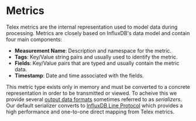 # Metrics

Telex metrics are the internal representation used to model data during
processing.  Metrics are closely based on InfluxDB's data model and contain
four main components:

- **Measurement Name**: Description and namespace for the metric.
- **Tags**: Key/Value string pairs and usually used to identify the
  metric.
- **Fields**: Key/Value pairs that are typed and usually contain the
  metric data.
- **Timestamp**: Date and time associated with the fields.

This metric type exists only in memory and must be converted to a concrete
representation in order to be transmitted or viewed.  To acheive this we
provide several [output data formats][] sometimes referred to as
*serializers*.  Our default serializer converts to [InfluxDB Line
Protocol][line protocol] which provides a high performance and one-to-one
direct mapping from Telex metrics.

[output data formats]: /docs/DATA_FORMATS_OUTPUT.md
[line protocol]: /plugins/serializers/influx
